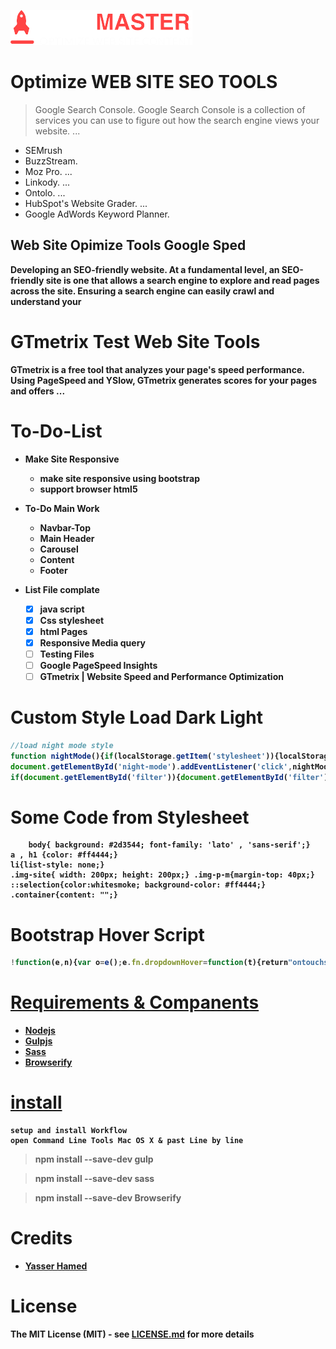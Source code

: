 ![SEO MASTER Logo](https://github.com/fekrh/SEOMASTER/blob/master/img/LOGO.png)

# <h1> Optimize WEB SITE SEO TOOLS
> Google Search Console. Google Search Console is a collection of services you can use to figure out how the search engine views your website. ...
* SEMrush
* BuzzStream. 
* Moz Pro. ...
* Linkody. ...
* Ontolo. ...
* HubSpot's Website Grader. ...
* Google AdWords Keyword Planner.

## <h2> Web Site Opimize Tools Google Sped 
 <b> Developing an SEO-friendly website. At a fundamental level, an SEO-friendly site is one that allows a search engine to explore and read pages across the site. Ensuring a search engine can easily crawl and understand your     

# <h1> GTmetrix Test Web Site Tools
GTmetrix is a free tool that analyzes your page's speed performance. Using PageSpeed and YSlow, GTmetrix generates scores for your pages and offers ...
# <h1> To-Do-List   	
* Make Site Responsive
    * make site responsive using bootstrap
    * support browser html5

* To-Do Main Work 
    * Navbar-Top 
    * Main Header
    * Carousel 
    * Content 
    * Footer
* List File complate 
    - [X] java script
    - [X] Css stylesheet
    - [X] html Pages
    - [X] Responsive Media query 
    - [ ] Testing Files
    - [ ] Google  PageSpeed Insights
    - [ ] GTmetrix | Website Speed and Performance Optimization

# <h1> Custom Style Load Dark Light 
```javascript
//load night mode style
function nightMode(){if(localStorage.getItem('stylesheet')){localStorage.clear();document.getElementById('night-css').setAttribute('href','');}else{localStorage.setItem('stylesheet','/css/night.css');document.getElementById('night-css').setAttribute('href',localStorage.getItem('stylesheet'));}}
document.getElementById('night-mode').addEventListener('click',nightMode)
if(document.getElementById('filter')){document.getElementById('filter').addEventListener('keyup',filterArticles)}
```
# Some Code from Stylesheet
```stylesheet
    body{ background: #2d3544; font-family: 'lato' , 'sans-serif';}
a , h1 {color: #ff4444;}
li{list-style: none;}
.img-site{ width: 200px; height: 200px;} .img-p-m{margin-top: 40px;}
::selection{color:whitesmoke; background-color: #ff4444;}
.container{content: "";}
```


# Bootstrap Hover Script
```javascript
!function(e,n){var o=e();e.fn.dropdownHover=function(t){return"ontouchstart"in document?this:(o=o.add(this.parent()),this.each(function(){function r(){n.clearTimeout(a),n.clearTimeout(i),i=n.setTimeout(function(){o.find(":focus").blur(),f.instantlyCloseOthers===!0&&o.removeClass("open"),n.clearTimeout(i),d.attr("aria-expanded","true"),s.addClass("open"),d.trigger(l)},f.hoverDelay)}var a,i,d=e(this),s=d.parent(),u={delay:500,hoverDelay:0,instantlyCloseOthers:!0},h={delay:e(this).data("delay"),hoverDelay:e(this).data("hover-delay"),instantlyCloseOthers:e(this).data("close-others")},l="show.bs.dropdown",c="hide.bs.dropdown",f=e.extend(!0,{},u,t,h);s.hover(function(e){return s.hasClass("open")||d.is(e.target)?void r(e):!0},function(){n.clearTimeout(i),a=n.setTimeout(function(){d.attr("aria-expanded","false"),s.removeClass("open"),d.trigger(c)},f.delay)}),d.hover(function(e){return s.hasClass("open")||s.is(e.target)?void r(e):!0}),s.find(".dropdown-submenu").each(function(){var o,t=e(this);t.hover(function(){n.clearTimeout(o),t.children(".dropdown-menu").show(),t.siblings().children(".dropdown-menu").hide()},function(){var e=t.children(".dropdown-menu");o=n.setTimeout(function(){e.hide()},f.delay)})})}))},e(document).ready(function(){e('[data-hover="dropdown"]').dropdownHover()})}(jQuery,window);
```

# [Requirements & Companents](#Requirements) 	
* [Nodejs](https://nodejs.org/)
* [Gulpjs](https://gulpjs.com/)
* [Sass](https://sass-lang.com/)
* [Browserify](http://browserify.org/)

# [install](#install)
    setup and install Workflow
    open Command Line Tools Mac OS X & past Line by line 
> npm install --save-dev gulp 

> npm install --save-dev sass

> npm install --save-dev Browserify

# <h1> Credits
* [Yasser Hamed](https://github.com/fekrh)
# <h1> License
The MIT License (MIT) - see [LICENSE.md](https://github.com/fatih/color/blob/master/LICENSE.md) for more details
